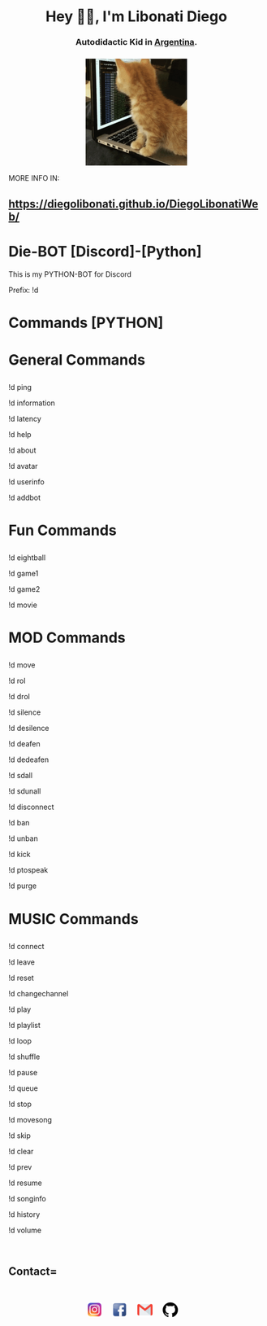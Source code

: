 <h1 align="center"> Hey 👋🏽, I'm Libonati Diego </h1>

<h3 align="center">
    Autodidactic Kid in <a href="https://www.instagram.com/die_libonati/?hl=es-la">Argentina</a>.  
</h3>

<h3 align="center">
<img align="center" alt="cat coding" src="https://github.com/DiegoLibonati/DiegoLibonati/blob/main/template/cat.gif" width="200" />
 </h3>

MORE INFO IN: <h2>https://diegolibonati.github.io/DiegoLibonatiWeb/</h2>

# Die-BOT [Discord]-[Python]

This is my PYTHON-BOT for Discord

Prefix: !d

<h1 align="left"> Commands [PYTHON] </h1>
<h1><p>General Commands</p></h1>
<p>!d ping</p>
<p>!d information</p>
<p>!d latency</p>
<p>!d help</p>
<p>!d about</p>
<p>!d avatar</p>
<p>!d userinfo</p>
<p>!d addbot</p>

<h1><p>Fun Commands</p></h1>
<p>!d eightball</p>
<p>!d game1</p>
<p>!d game2</p>
<p>!d movie</p>

<h1><p>MOD Commands</p></h1>
<p>!d move</p>
<p>!d rol</p>
<p>!d drol</p>
<p>!d silence</p>
<p>!d desilence</p>
<p>!d deafen</p>
<p>!d dedeafen</p>
<p>!d sdall</p>
<p>!d sdunall</p>
<p>!d disconnect</p>
<p>!d ban</p>
<p>!d unban</p>
<p>!d kick</p>
<p>!d ptospeak</p>
<p>!d purge</p>

<h1><p>MUSIC Commands</p></h1>
<p>!d connect</p>
<p>!d leave</p>
<p>!d reset</p>
<p>!d changechannel</p>
<p>!d play</p>
<p>!d playlist</p>
<p>!d loop</p>
<p>!d shuffle</p>
<p>!d pause</p>
<p>!d queue</p>
<p>!d stop</p>
<p>!d movesong</p>
<p>!d skip</p>
<p>!d clear</p>
<p>!d prev</p>
<p>!d resume</p>
<p>!d songinfo</p>
<p>!d history</p>
<p>!d volume</p>

<br>
<h2 align="left">
  Contact=
</h2>
<br/>

<p align="center">
 <a href="https://www.instagram.com/die_libonati/?hl=es-la"><img src="https://github.com/DiegoLibonati/DiegoLibonati/blob/main/template/ig2.png" width="30px" alt="instagram"></a> &nbsp; &nbsp;
 <a href="https://www.facebook.com/dielibonati/"><img src="https://github.com/DiegoLibonati/DiegoLibonati/blob/main/template/face.png" width="30px" alt="facebook"></a> &nbsp; &nbsp;
 <a href="mailto:diego.libonati1998@gmail.com"><img src="https://github.com/chandan-reddy-k/chandan-reddy-k/blob/master/assets/gmail.svg" width="30px" alt="mail"></a> &nbsp; &nbsp;
 <a href="https://github.com/DiegoLibonati"><img src="https://github.com/chandan-reddy-k/chandan-reddy-k/blob/master/assets/github.svg" width="30px" alt="github"></a> &nbsp; &nbsp;
</p>
